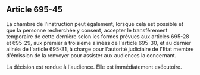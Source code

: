 Article 695-45
----
La chambre de l'instruction peut également, lorsque cela est possible et que la
personne recherchée y consent, accepter le transfèrement temporaire de cette
dernière selon les formes prévues aux articles 695-28 et 695-29, aux premier à
troisième alinéas de l'article 695-30, et au dernier alinéa de l'article 695-31,
à charge pour l'autorité judiciaire de l'Etat membre d'émission de la renvoyer
pour assister aux audiences la concernant.

La décision est rendue à l'audience. Elle est immédiatement exécutoire.

